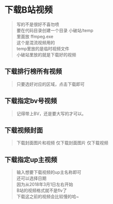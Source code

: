 # 下载B站视频
> 写的不是很好不喜勿喷  
要在代码目录创建一个目录 小破站/temp    
里面放 ffmpeg.exe  
这个是混流视频用的  
temp里放的是临时视频文件  
小破站里放的就是下载好的视频

## 下载排行榜所有视频
> 只要选好对应的区域，点击下载即可

## 下载指定bv号视频
> 记得带上BV，还是要大写的才可以。

## 下载视频封面
> 下载封面图片和视频
仅下载封面图片
仅下载视频

## 下载指定up主视频
> 输入想要下载视频的up主名称即可  
还可以选择日期  
因为从2018年3月1日左右开始  
B站的视频格式就不是flv了  
下载这之前的视频会比较慢的哈~
